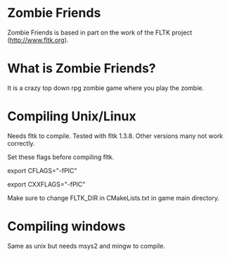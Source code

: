 # Zombie Friends
Zombie Friends is based in part on the work of the FLTK project (http://www.fltk.org).

# What is Zombie Friends?
It is a crazy top down rpg zombie game where you play the
zombie.

# Compiling Unix/Linux
Needs fltk to compile.  Tested with fltk 1.3.8.  Other versions many not work correctly.

Set these flags before compiling fltk.

export CFLAGS="-fPIC"

export CXXFLAGS="-fPIC"

Make sure to change FLTK_DIR in CMakeLists.txt in game main directory.

# Compiling windows
Same as unix but needs msys2 and mingw to compile.
